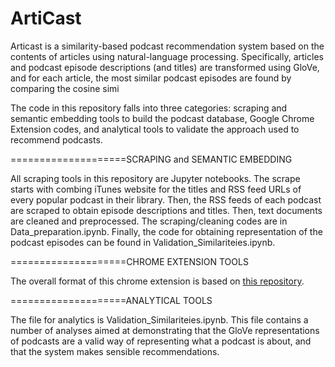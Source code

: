 # ArtiCast

Articast is a similarity-based podcast recommendation system based on the contents of articles using natural-language processing. Specifically, articles and podcast episode descriptions (and titles) are transformed using GloVe, and for each article, the most similar podcast episodes are found by comparing the cosine simi

The code in this repository falls into three categories: scraping  and semantic embedding tools to build the podcast database, Google Chrome Extension codes, and analytical tools to validate the approach used to recommend podcasts.

====================SCRAPING and SEMANTIC EMBEDDING

All scraping tools in this repository are Jupyter notebooks. The scrape starts with combing iTunes website for the titles and RSS feed URLs of every popular podcast in their library. Then, the RSS feeds of each podcast are scraped to obtain episode descriptions and titles.  Then, text documents are cleaned and preprocessed. The scraping/cleaning codes are in Data_preparation.ipynb. Finally, the code for obtaining representation of the podcast episodes can be found in Validation_Similariteies.ipynb.

====================CHROME EXTENSION TOOLS

The overall format of this chrome extension is based on [this repository]('https://github.com/jiananarthurli/insight_chrome_extension').

====================ANALYTICAL TOOLS

The  file for analytics is Validation_Similariteies.ipynb. This file contains a number of analyses aimed at demonstrating that the GloVe representations of podcasts are a valid way of representing what a podcast is about, and that the system makes sensible recommendations.
